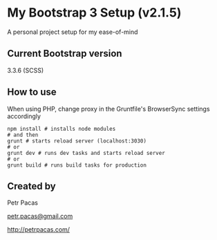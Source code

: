 # My Bootstrap 3 Setup (v2.1.5) #

A personal project setup for my ease-of-mind

## Current Bootstrap version ##

3.3.6 (SCSS)

## How to use ##

When using PHP, change proxy in the Gruntfile's BrowserSync settings accordingly

```
npm install # installs node modules
# and then
grunt # starts reload server (localhost:3030)
# or
grunt dev # runs dev tasks and starts reload server
# or
grunt build # runs build tasks for production
```

## Created by ##

Petr Pacas

[petr.pacas@gmail.com](mailto:petr.pacas@gmail.com)

http://petrpacas.com/
